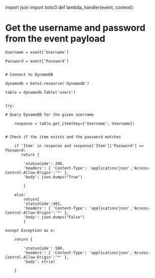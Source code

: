 import json
import boto3
def lambda_handler(event, context):

# Get the username and password from the event payload
    Username = event['Username']

    Password = event['Password']


    # Connect to DynamoDB

    dynamodb = boto3.resource('dynamodb')

    table = dynamodb.Table('users')


    try:

    # Query DynamoDB for the given username

        response = table.get_item(Key={'Username': Username})


    # Check if the item exists and the password matches

        if 'Item' in response and response['Item']['Password'] == Password:
           return {
                
            'statusCode': 200,
            'headers': { 'Content-Type': 'application/json','Access-Control-Allow-Origin':'*' },
            'body': json.dumps("True")

            }

        else:
            return{
            'statusCode':401,
            'headers': { 'Content-Type': 'application/json','Access-Control-Allow-Origin':'*' },
            'body': json.dumps("False")
            }

    except Exception as e:

        return {

            'statusCode': 500,
            'headers': { 'Content-Type': 'application/json','Access-Control-Allow-Origin':'*' },
            'body': str(e)

        }
